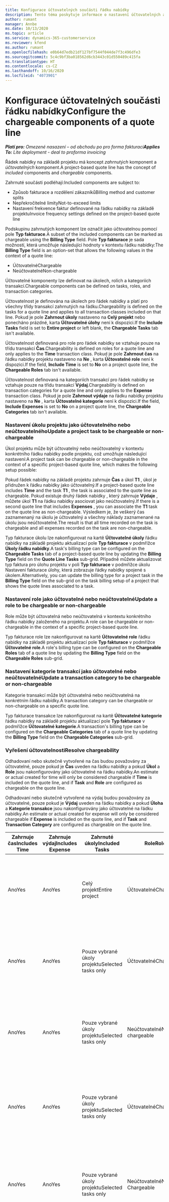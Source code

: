 ```yaml
---
title: Konfigurace účtovatelných součásti řádku nabídky
description: Tento téma poskytuje informace o nastavení účtovatelných a neúčtovatelných komponent na řádku nabídky založeného na projektu.
author: rumant
manager: Annbe
ms.date: 10/13/2020
ms.topic: article
ms.service: dynamics-365-customerservice
ms.reviewer: kfend
ms.author: rumant
ms.openlocfilehash: e0b64d7edb21df127bf7544f044de7f3c496dfe3
ms.sourcegitcommit: 5c4c9bf3ba018562d6cb3443c01d550489c415fa
ms.translationtype: HT
ms.contentlocale: cs-CZ
ms.lasthandoff: 10/16/2020
ms.locfileid: "4073901"
---
```

# <a name="configure-the-chargeable-components-of-a-quote-line"></a><span data-ttu-id="6df2a-103">Konfigurace účtovatelných součásti řádku nabídky</span><span class="sxs-lookup"><span data-stu-id="6df2a-103">Configure the chargeable components of a quote line</span></span>

<span data-ttu-id="6df2a-104">_**Platí pro:** Omezené nasazení – od obchodu po pro forma fakturaci_</span><span class="sxs-lookup"><span data-stu-id="6df2a-104">_**Applies To:** Lite deployment - deal to proforma invoicing_</span></span>

<span data-ttu-id="6df2a-105">Řádek nabídky na základě projektu má koncept *zahrnutých* komponent a  *účtovatelných* komponent.</span><span class="sxs-lookup"><span data-stu-id="6df2a-105">A project-based quote line has the concept of *included* components and *chargeable* components.</span></span>

<span data-ttu-id="6df2a-106">Zahrnuté součásti podléhají:</span><span class="sxs-lookup"><span data-stu-id="6df2a-106">Included components are subject to:</span></span>

  - <span data-ttu-id="6df2a-107">Způsob fakturace a rozdělení zákazníků</span><span class="sxs-lookup"><span data-stu-id="6df2a-107">Billing method and customer splits</span></span>
  - <span data-ttu-id="6df2a-108">Nepřekročitelné limity</span><span class="sxs-lookup"><span data-stu-id="6df2a-108">Not-to-exceed limits</span></span> 
  - <span data-ttu-id="6df2a-109">Nastavení frekvence faktur definované na řádku nabídky na základě projektu</span><span class="sxs-lookup"><span data-stu-id="6df2a-109">Invoice frequency settings defined on the project-based quote line</span></span>

<span data-ttu-id="6df2a-110">Podskupinu zahrnutých komponent lze označit jako účtovatelnou pomocí pole **Typ fakturace**.</span><span class="sxs-lookup"><span data-stu-id="6df2a-110">A subset of the included components can be marked as chargeable using the **Billing Type** field.</span></span> <span data-ttu-id="6df2a-111">Pole **Typ fakturace** je sada možností, která umožňuje následující hodnoty v kontextu řádku nabídky:</span><span class="sxs-lookup"><span data-stu-id="6df2a-111">The **Billing Type** field is an option-set that allows the following values in the context of a quote line:</span></span>

  - <span data-ttu-id="6df2a-112">Účtovatelné</span><span class="sxs-lookup"><span data-stu-id="6df2a-112">Chargeable</span></span>
  - <span data-ttu-id="6df2a-113">Neúčtovatelné</span><span class="sxs-lookup"><span data-stu-id="6df2a-113">Non-chargeable</span></span>

<span data-ttu-id="6df2a-114">Účtovatelné komponenty lze definovat na úkolech, rolích a kategoriích transakcí.</span><span class="sxs-lookup"><span data-stu-id="6df2a-114">Chargeable components can be defined on tasks, roles, and transaction categories.</span></span>

<span data-ttu-id="6df2a-115">Účtovatelnost je definována na úkolech pro řádek nabídky a platí pro všechny třídy transakcí zahrnutých na řádku.</span><span class="sxs-lookup"><span data-stu-id="6df2a-115">Chargeability is defined on the tasks for a quote line and applies to all transaction classes included on that line.</span></span> <span data-ttu-id="6df2a-116">Pokud je pole **Zahrnout úkoly** nastaveno na **Celý projekt** nebo ponecháno prázdné, karta **Účtovatelné úlohy** není k dispozici.</span><span class="sxs-lookup"><span data-stu-id="6df2a-116">If the **Include Tasks** field is set to **Entire project** or left blank, the **Chargeable Tasks** tab isn't available.</span></span>

<span data-ttu-id="6df2a-117">Účtovatelnost definovaná pro role pro řádek nabídky se vztahuje pouze na třídu transakcí **Čas**.</span><span class="sxs-lookup"><span data-stu-id="6df2a-117">Chargeability is defined on roles for a quote line and only applies to the **Time** transaction class.</span></span> <span data-ttu-id="6df2a-118">Pokud je pole **Zahrnout čas** na řádku nabídky projektu nastaveno na **Ne** , karta **Účtovatelné role** není k dispozici.</span><span class="sxs-lookup"><span data-stu-id="6df2a-118">If the field, **Include Time** is set to **No** on a project quote line, the **Chargeable Roles** tab isn't available.</span></span>

<span data-ttu-id="6df2a-119">Účtovatelnost definovaná na kategoriích transakcí pro řádek nabídky se vztahuje pouze na třídu transakcí **Výdaj**.</span><span class="sxs-lookup"><span data-stu-id="6df2a-119">Chargeability is defined on transaction categories for a  quote line and only applies to the **Expense** transaction class.</span></span> <span data-ttu-id="6df2a-120">Pokud je pole **Zahrnout výdaje** na řádku nabídky projektu nastaveno na **Ne** , karta **Účtovatelné kategorie** není k dispozici.</span><span class="sxs-lookup"><span data-stu-id="6df2a-120">If the field, **Include Expenses** is set to **No** on a project quote line, the **Chargeable Categories** tab isn't available.</span></span>

### <a name="update-a-project-task-to-be-chargeable-or-non-chargeable"></a><span data-ttu-id="6df2a-121">Nastavení úkolu projektu jako účtovatelného nebo neúčtovatelného</span><span class="sxs-lookup"><span data-stu-id="6df2a-121">Update a project task to be chargeable or non-chargeable</span></span>

<span data-ttu-id="6df2a-122">Úkol projektu může být účtovatelný nebo neúčtovatelný v kontextu konkrétního řádku nabídky podle projektu, což umožňuje následující nastavení:</span><span class="sxs-lookup"><span data-stu-id="6df2a-122">A project task can be chargeable or non-chargeable in the context of a specific project-based quote line, which makes the following setup possible:</span></span>

<span data-ttu-id="6df2a-123">Pokud řádek nabídky na základě projektu zahrnuje **Čas** a úkol **T1** , úkol je přidružen k řádku nabídky jako účtovatelný.</span><span class="sxs-lookup"><span data-stu-id="6df2a-123">If a project-based quote line includes **Time** and the task **T1** , the task is associated to the quote line as chargeable.</span></span> <span data-ttu-id="6df2a-124">Pokud existuje druhý řádek nabídky , který zahrnuje **Výdaje** , můžete úkol **T1** na řádku nabídky asociovat jako neúčtovatelný.</span><span class="sxs-lookup"><span data-stu-id="6df2a-124">If there is a second quote line that includes **Expenses** , you can associate the **T1** task on the quote line as non-chargeable.</span></span> <span data-ttu-id="6df2a-125">Výsledkem je, že veškerý čas zaznamenaný na úkolu je účtovatelný a všechny náklady zaznamenané na úkolu jsou neúčtovatelné.</span><span class="sxs-lookup"><span data-stu-id="6df2a-125">The result is that all time recorded on the task is chargeable and all expenses recorded on the task are non-chargeable.</span></span>

<span data-ttu-id="6df2a-126">Typ fakturace úkolu lze nakonfigurovat na kartě **Účtovatelné úkoly** řádku nabídky na základě projektu aktualizací pole **Typ fakturace** v podmřížce **Úkoly řádku nabídky**.</span><span class="sxs-lookup"><span data-stu-id="6df2a-126">A task's billing type can be configured on the **Chargeable Tasks** tab of a project-based quote line by updating the **Billing Type** field on the **Quote Line Tasks** sub-grid.</span></span> <span data-ttu-id="6df2a-127">Případně můžete aktualizovat typ faktura pro úlohu projektu v poli **Typ fakturace** v podmřížce úkolu Nastavení fakturace úlohy, která zobrazuje řádky nabídky spojené s úkolem.</span><span class="sxs-lookup"><span data-stu-id="6df2a-127">Alternatively, you can update the billing type for a project task in the **Billing Type** field on the sub-grid on the task billing setup of a project that shows the quote lines associated to a task.</span></span>

### <a name="update-a-role-to-be-chargeable-or-non-chargeable"></a><span data-ttu-id="6df2a-128">Nastavení role jako účtovatelné nebo neúčtovatelné</span><span class="sxs-lookup"><span data-stu-id="6df2a-128">Update a role to be chargeable or non-chargeable</span></span>

<span data-ttu-id="6df2a-129">Role může být účtovatelná nebo neúčtovatelná v kontextu konkrétního řádku nabídky založeného na projektu.</span><span class="sxs-lookup"><span data-stu-id="6df2a-129">A role can be chargeable or non-chargeable in the context of a specific project-based quote line.</span></span>

<span data-ttu-id="6df2a-130">Typ fakturace role lze nakonfigurovat na kartě **Účtovatelné role** řádku nabídky na základě projektu aktualizací pole **Typ fakturace** v podmřížce **Účtovatelné role**.</span><span class="sxs-lookup"><span data-stu-id="6df2a-130">A role's billing type can be configured on the **Chargeable Roles** tab of a quote line by updating the **Billing Type** field on the **Chargeable Roles** sub-grid.</span></span>

### <a name="update-a-transaction-category-to-be-chargeable-or-non-chargeable"></a><span data-ttu-id="6df2a-131">Nastavení kategorie transakcí jako účtovatelné nebo neúčtovatelné</span><span class="sxs-lookup"><span data-stu-id="6df2a-131">Update a transaction category to be chargeable or non-chargeable</span></span>

<span data-ttu-id="6df2a-132">Kategorie transakcí může být účtovatelná nebo neúčtovatelná na konkrétním řádku nabídky.</span><span class="sxs-lookup"><span data-stu-id="6df2a-132">A transaction category can be chargeable or non-chargeable on a specific quote line.</span></span>

<span data-ttu-id="6df2a-133">Typ fakturace transakce lze nakonfigurovat na kartě **Účtovatelné kategorie** řádku nabídky na základě projektu aktualizací pole **Typ fakturace** v podmřížce **Účtovatelné kategorie**.</span><span class="sxs-lookup"><span data-stu-id="6df2a-133">A transaction's billing type can be configured on the **Chargeable Categories** tab of a quote line by updating the **Billing Type** field on the **Chargeable Categories** sub-grid.</span></span>

### <a name="resolve-chargeability"></a><span data-ttu-id="6df2a-134">Vyřešení účtovatelnosti</span><span class="sxs-lookup"><span data-stu-id="6df2a-134">Resolve chargeability</span></span>
<span data-ttu-id="6df2a-135">Odhadovaní nebo skutečně vytvořené na čas budou považovány za účtovatelné, pouze pokud je **Čas** uveden na řádku nabídky a pokud **Úkol** a **Role** jsou nakonfigurovány jako účtovatelné na řádku nabídky.</span><span class="sxs-lookup"><span data-stu-id="6df2a-135">An estimate or actual created for time will only be considered chargeable if **Time** is included on the quote line, and if **Task** and **Role** are configured as chargeable on the quote line.</span></span>

<span data-ttu-id="6df2a-136">Odhadovaní nebo skutečně vytvořené na výdaj budou považovány za účtovatelné, pouze pokud je **Výdaj** uveden na řádku nabídky a pokud **Úloha** a **Kategorie transakce** jsou nakonfigurovány jako účtovatelné na řádku nabídky.</span><span class="sxs-lookup"><span data-stu-id="6df2a-136">An estimate or actual created for expense will only be considered chargeable if **Expense** is included on the quote line, and if **Task** and **Transaction Category** are configured as chargeable on the quote line.</span></span>

| <span data-ttu-id="6df2a-137">Zahrnuje čas</span><span class="sxs-lookup"><span data-stu-id="6df2a-137">Includes Time</span></span> | <span data-ttu-id="6df2a-138">Zahrnuje výdaj</span><span class="sxs-lookup"><span data-stu-id="6df2a-138">Includes Expense</span></span> | <span data-ttu-id="6df2a-139">Zahrnuté úkoly</span><span class="sxs-lookup"><span data-stu-id="6df2a-139">Included Tasks</span></span> | <span data-ttu-id="6df2a-140">Role</span><span class="sxs-lookup"><span data-stu-id="6df2a-140">Role</span></span> | <span data-ttu-id="6df2a-141">Kategorie</span><span class="sxs-lookup"><span data-stu-id="6df2a-141">Category</span></span> | <span data-ttu-id="6df2a-142">Úloha</span><span class="sxs-lookup"><span data-stu-id="6df2a-142">Task</span></span> | <span data-ttu-id="6df2a-143">Fakturace</span><span class="sxs-lookup"><span data-stu-id="6df2a-143">Billing</span></span> |
| --- | --- | --- | --- | --- | --- | --- |
| <span data-ttu-id="6df2a-144">Ano</span><span class="sxs-lookup"><span data-stu-id="6df2a-144">Yes</span></span> | <span data-ttu-id="6df2a-145">Ano</span><span class="sxs-lookup"><span data-stu-id="6df2a-145">Yes</span></span> | <span data-ttu-id="6df2a-146">Celý projekt</span><span class="sxs-lookup"><span data-stu-id="6df2a-146">Entire project</span></span> | <span data-ttu-id="6df2a-147">Účtovatelné</span><span class="sxs-lookup"><span data-stu-id="6df2a-147">Chargeable</span></span> | <span data-ttu-id="6df2a-148">Účtovatelné</span><span class="sxs-lookup"><span data-stu-id="6df2a-148">Chargeable</span></span> | <span data-ttu-id="6df2a-149">Nelze nastavit</span><span class="sxs-lookup"><span data-stu-id="6df2a-149">Can't be set</span></span> | <span data-ttu-id="6df2a-150">Skutečná fakturace na čas: Účtovatelné</span><span class="sxs-lookup"><span data-stu-id="6df2a-150">Billing on a time actual: Chargeable</span></span> </br><span data-ttu-id="6df2a-151">Typ fakturace při skutečných výdajích: Účtovatelné</span><span class="sxs-lookup"><span data-stu-id="6df2a-151">Billing type on expense actual: Chargeable</span></span> |
| <span data-ttu-id="6df2a-152">Ano</span><span class="sxs-lookup"><span data-stu-id="6df2a-152">Yes</span></span> | <span data-ttu-id="6df2a-153">Ano</span><span class="sxs-lookup"><span data-stu-id="6df2a-153">Yes</span></span> | <span data-ttu-id="6df2a-154">Pouze vybrané úkoly projektu</span><span class="sxs-lookup"><span data-stu-id="6df2a-154">Selected tasks only</span></span> | <span data-ttu-id="6df2a-155">Účtovatelné</span><span class="sxs-lookup"><span data-stu-id="6df2a-155">Chargeable</span></span> | <span data-ttu-id="6df2a-156">Účtovatelné</span><span class="sxs-lookup"><span data-stu-id="6df2a-156">Chargeable</span></span> | <span data-ttu-id="6df2a-157">Účtovatelné</span><span class="sxs-lookup"><span data-stu-id="6df2a-157">Chargeable</span></span> | <span data-ttu-id="6df2a-158">Skutečná fakturace na čas: Účtovatelné</span><span class="sxs-lookup"><span data-stu-id="6df2a-158">Billing on a time actual: Chargeable</span></span></br><span data-ttu-id="6df2a-159">Typ fakturace při skutečných výdajích: Účtovatelné</span><span class="sxs-lookup"><span data-stu-id="6df2a-159">Billing type on expense actual: Chargeable</span></span> |
| <span data-ttu-id="6df2a-160">Ano</span><span class="sxs-lookup"><span data-stu-id="6df2a-160">Yes</span></span> | <span data-ttu-id="6df2a-161">Ano</span><span class="sxs-lookup"><span data-stu-id="6df2a-161">Yes</span></span> | <span data-ttu-id="6df2a-162">Pouze vybrané úkoly projektu</span><span class="sxs-lookup"><span data-stu-id="6df2a-162">Selected tasks only</span></span> | <span data-ttu-id="6df2a-163">Neúčtovatelné</span><span class="sxs-lookup"><span data-stu-id="6df2a-163">Non-chargeable</span></span> | <span data-ttu-id="6df2a-164">Účtovatelné</span><span class="sxs-lookup"><span data-stu-id="6df2a-164">Chargeable</span></span> | <span data-ttu-id="6df2a-165">Účtovatelné</span><span class="sxs-lookup"><span data-stu-id="6df2a-165">Chargeable</span></span> | <span data-ttu-id="6df2a-166">Skutečná fakturace na čas: Neúčtovatelné</span><span class="sxs-lookup"><span data-stu-id="6df2a-166">Billing on a time actual: Non-Chargeable</span></span></br><span data-ttu-id="6df2a-167">Typ fakturace při skutečných výdajích: Účtovatelné</span><span class="sxs-lookup"><span data-stu-id="6df2a-167">Billing type on expense actual: Chargeable</span></span> |
| <span data-ttu-id="6df2a-168">Ano</span><span class="sxs-lookup"><span data-stu-id="6df2a-168">Yes</span></span> | <span data-ttu-id="6df2a-169">Ano</span><span class="sxs-lookup"><span data-stu-id="6df2a-169">Yes</span></span> | <span data-ttu-id="6df2a-170">Pouze vybrané úkoly projektu</span><span class="sxs-lookup"><span data-stu-id="6df2a-170">Selected tasks only</span></span> | <span data-ttu-id="6df2a-171">Účtovatelné</span><span class="sxs-lookup"><span data-stu-id="6df2a-171">Chargeable</span></span> | <span data-ttu-id="6df2a-172">Účtovatelné</span><span class="sxs-lookup"><span data-stu-id="6df2a-172">Chargeable</span></span> | <span data-ttu-id="6df2a-173">Neúčtovatelné</span><span class="sxs-lookup"><span data-stu-id="6df2a-173">Non-Chargeable</span></span> | <span data-ttu-id="6df2a-174">Skutečná fakturace na čas: Neúčtovatelné</span><span class="sxs-lookup"><span data-stu-id="6df2a-174">Billing on a time actual: Non-Chargeable</span></span></br> <span data-ttu-id="6df2a-175">Typ fakturace při skutečných výdajích: Neúčtovatelné</span><span class="sxs-lookup"><span data-stu-id="6df2a-175">Billing type on expense actual: Non-Chargeable</span></span> |
| <span data-ttu-id="6df2a-176">Ano</span><span class="sxs-lookup"><span data-stu-id="6df2a-176">Yes</span></span> | <span data-ttu-id="6df2a-177">Ano</span><span class="sxs-lookup"><span data-stu-id="6df2a-177">Yes</span></span> | <span data-ttu-id="6df2a-178">Pouze vybrané úkoly projektu</span><span class="sxs-lookup"><span data-stu-id="6df2a-178">Selected tasks only</span></span> | <span data-ttu-id="6df2a-179">Neúčtovatelné</span><span class="sxs-lookup"><span data-stu-id="6df2a-179">Non-Chargeable</span></span> | <span data-ttu-id="6df2a-180">Účtovatelné</span><span class="sxs-lookup"><span data-stu-id="6df2a-180">Chargeable</span></span> | <span data-ttu-id="6df2a-181">Neúčtovatelné</span><span class="sxs-lookup"><span data-stu-id="6df2a-181">Non- Chargeable</span></span> | <span data-ttu-id="6df2a-182">Skutečná fakturace na čas: Neúčtovatelné</span><span class="sxs-lookup"><span data-stu-id="6df2a-182">Billing on a time actual: Non-Chargeable</span></span></br> <span data-ttu-id="6df2a-183">Typ fakturace při skutečných výdajích: Neúčtovatelné</span><span class="sxs-lookup"><span data-stu-id="6df2a-183">Billing type on expense actual: Non-Chargeable</span></span> |
| <span data-ttu-id="6df2a-184">Ano</span><span class="sxs-lookup"><span data-stu-id="6df2a-184">Yes</span></span> | <span data-ttu-id="6df2a-185">Ano</span><span class="sxs-lookup"><span data-stu-id="6df2a-185">Yes</span></span> | <span data-ttu-id="6df2a-186">Pouze vybrané úkoly projektu</span><span class="sxs-lookup"><span data-stu-id="6df2a-186">Selected tasks only</span></span> | <span data-ttu-id="6df2a-187">Neúčtovatelné</span><span class="sxs-lookup"><span data-stu-id="6df2a-187">Non-Chargeable</span></span> | <span data-ttu-id="6df2a-188">Neúčtovatelné</span><span class="sxs-lookup"><span data-stu-id="6df2a-188">Non-Chargeable</span></span> | <span data-ttu-id="6df2a-189">Účtovatelné</span><span class="sxs-lookup"><span data-stu-id="6df2a-189">Chargeable</span></span> | <span data-ttu-id="6df2a-190">Skutečná fakturace na čas: Neúčtovatelné</span><span class="sxs-lookup"><span data-stu-id="6df2a-190">Billing on a time actual: Non-Chargeable</span></span></br> <span data-ttu-id="6df2a-191">Typ fakturace při skutečných výdajích: Neúčtovatelné</span><span class="sxs-lookup"><span data-stu-id="6df2a-191">Billing type on expense actual: Non-Chargeable</span></span> |
| <span data-ttu-id="6df2a-192">No</span><span class="sxs-lookup"><span data-stu-id="6df2a-192">No</span></span> | <span data-ttu-id="6df2a-193">Ano</span><span class="sxs-lookup"><span data-stu-id="6df2a-193">Yes</span></span> | <span data-ttu-id="6df2a-194">Celý projekt</span><span class="sxs-lookup"><span data-stu-id="6df2a-194">Entire project</span></span> | <span data-ttu-id="6df2a-195">Nelze nastavit</span><span class="sxs-lookup"><span data-stu-id="6df2a-195">Can't be set</span></span> | <span data-ttu-id="6df2a-196">Účtovatelné</span><span class="sxs-lookup"><span data-stu-id="6df2a-196">Chargeable</span></span> | <span data-ttu-id="6df2a-197">Nelze nastavit</span><span class="sxs-lookup"><span data-stu-id="6df2a-197">Can't be set</span></span> | <span data-ttu-id="6df2a-198">Skutečná fakturace na čas: Není k dispozici</span><span class="sxs-lookup"><span data-stu-id="6df2a-198">Billing on a time actual: Not available</span></span> </br><span data-ttu-id="6df2a-199">Typ fakturace při skutečných výdajích: Účtovatelné</span><span class="sxs-lookup"><span data-stu-id="6df2a-199">Billing type on expense actual: Chargeable</span></span> |
| <span data-ttu-id="6df2a-200">No</span><span class="sxs-lookup"><span data-stu-id="6df2a-200">No</span></span> | <span data-ttu-id="6df2a-201">Ano</span><span class="sxs-lookup"><span data-stu-id="6df2a-201">Yes</span></span> | <span data-ttu-id="6df2a-202">Celý projekt</span><span class="sxs-lookup"><span data-stu-id="6df2a-202">Entire project</span></span> | <span data-ttu-id="6df2a-203">Nelze nastavit</span><span class="sxs-lookup"><span data-stu-id="6df2a-203">Can't be set</span></span> | <span data-ttu-id="6df2a-204">Neúčtovatelné</span><span class="sxs-lookup"><span data-stu-id="6df2a-204">Non-chargeable</span></span> | <span data-ttu-id="6df2a-205">Nelze nastavit</span><span class="sxs-lookup"><span data-stu-id="6df2a-205">Can't be set</span></span> | <span data-ttu-id="6df2a-206">Skutečná fakturace na čas: Není k dispozici</span><span class="sxs-lookup"><span data-stu-id="6df2a-206">Billing on a time actual: Not available</span></span> </br><span data-ttu-id="6df2a-207">Typ fakturace při skutečných výdajích: Neúčtovatelné</span><span class="sxs-lookup"><span data-stu-id="6df2a-207">Billing type on expense actual: Non-chargeable</span></span> |
| <span data-ttu-id="6df2a-208">Ano</span><span class="sxs-lookup"><span data-stu-id="6df2a-208">Yes</span></span> | <span data-ttu-id="6df2a-209">No</span><span class="sxs-lookup"><span data-stu-id="6df2a-209">No</span></span> | <span data-ttu-id="6df2a-210">Celý projekt</span><span class="sxs-lookup"><span data-stu-id="6df2a-210">Entire project</span></span> | <span data-ttu-id="6df2a-211">Účtovatelné</span><span class="sxs-lookup"><span data-stu-id="6df2a-211">Chargeable</span></span> | <span data-ttu-id="6df2a-212">Nelze nastavit</span><span class="sxs-lookup"><span data-stu-id="6df2a-212">Can't be set</span></span> | <span data-ttu-id="6df2a-213">Nelze nastavit</span><span class="sxs-lookup"><span data-stu-id="6df2a-213">Can't be set</span></span> | <span data-ttu-id="6df2a-214">Skutečná fakturace na čas: Účtovatelné</span><span class="sxs-lookup"><span data-stu-id="6df2a-214">Billing on a time actual: Chargeable</span></span></br><span data-ttu-id="6df2a-215">Typ fakturace při skutečných výdajích: Není k dispozici</span><span class="sxs-lookup"><span data-stu-id="6df2a-215">Billing type on expense actual: Not available</span></span> |
| <span data-ttu-id="6df2a-216">Ano</span><span class="sxs-lookup"><span data-stu-id="6df2a-216">Yes</span></span> | <span data-ttu-id="6df2a-217">No</span><span class="sxs-lookup"><span data-stu-id="6df2a-217">No</span></span> | <span data-ttu-id="6df2a-218">Celý projekt</span><span class="sxs-lookup"><span data-stu-id="6df2a-218">Entire project</span></span> | <span data-ttu-id="6df2a-219">Neúčtovatelné</span><span class="sxs-lookup"><span data-stu-id="6df2a-219">Non-chargeable</span></span> | <span data-ttu-id="6df2a-220">Nelze nastavit</span><span class="sxs-lookup"><span data-stu-id="6df2a-220">Can't be set</span></span> | <span data-ttu-id="6df2a-221">Nelze nastavit</span><span class="sxs-lookup"><span data-stu-id="6df2a-221">Can't be set</span></span> | <span data-ttu-id="6df2a-222">Skutečná fakturace na čas: Neúčtovatelné</span><span class="sxs-lookup"><span data-stu-id="6df2a-222">Billing on a time actual: Non-chargeable</span></span> </br><span data-ttu-id="6df2a-223">Typ fakturace při skutečných výdajích: Není k dispozici</span><span class="sxs-lookup"><span data-stu-id="6df2a-223">Billing type on expense actual: Not available</span></span> |
